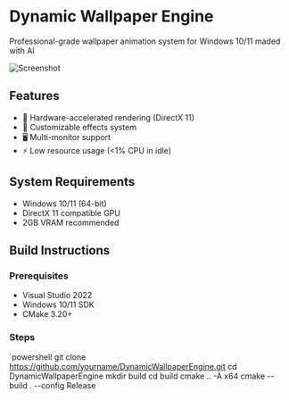 # Dynamic Wallpaper Engine

Professional-grade wallpaper animation system for Windows 10/11 maded with AI

![Screenshot](resources/screenshot.png)

## Features
- 🚀 Hardware-accelerated rendering (DirectX 11)
- 🎨 Customizable effects system
- 🖥️ Multi-monitor support
- ⚡️ Low resource usage (<1% CPU in idle)

## System Requirements
- Windows 10/11 (64-bit)
- DirectX 11 compatible GPU
- 2GB VRAM recommended

## Build Instructions

### Prerequisites
- Visual Studio 2022
- Windows 10/11 SDK
- CMake 3.20+

### Steps
`powershell
git clone https://github.com/yourname/DynamicWallpaperEngine.git
cd DynamicWallpaperEngine
mkdir build
cd build
cmake .. -A x64
cmake --build . --config Release
